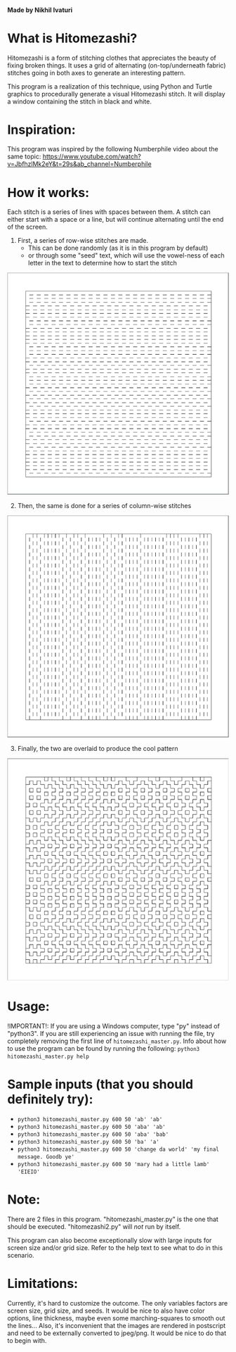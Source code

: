 #### Made by Nikhil Ivaturi

# What is Hitomezashi?
Hitomezashi is a form of stitching clothes that appreciates the beauty of fixing broken things. It uses a grid of alternating (on-top/underneath fabric) stitches going in both axes to generate an interesting pattern.

This program is a realization of this technique, using Python and Turtle graphics to procedurally generate a visual Hitomezashi stitch. It will display a window containing the stitch in black and white.

# Inspiration:
This program was inspired by the following Numberphile video about the same topic: https://www.youtube.com/watch?v=JbfhzlMk2eY&t=29s&ab_channel=Numberphile

# How it works:
Each stitch is a series of lines with spaces between them. A stitch can either start with a space or a line, but will continue alternating until the end of the screen.

1. First, a series of row-wise stitches are made.
    * This can be done randomly (as it is in this program by default)
    * or through some "seed" text, which will use the vowel-ness of each letter in the text to determine how to start the stitch

![row-wise stitch](./res/horiz.png)

2. Then, the same is done for a series of column-wise stitches

![column-wise stitch](./res/vert.png)

3. Finally, the two are overlaid to produce the cool pattern

![example image](./res/example.png)

# Usage:
!IMPORTANT!: If you are using a Windows computer, type "py" instead of "python3".
If you are still experiencing an issue with running the file, try completely removing the first line of `hitomezashi_master.py`.
Info about how to use the program can be found by running the following: `python3 hitomezashi_master.py help`

# Sample inputs (that you should definitely try):
* `python3 hitomezashi_master.py 600 50 'ab' 'ab'`
* `python3 hitomezashi_master.py 600 50 'aba' 'ab'`
* `python3 hitomezashi_master.py 600 50 'aba' 'bab'`
* `python3 hitomezashi_master.py 600 50 'ba' 'a'`
* `python3 hitomezashi_master.py 600 50 'change da world' 'my final message. Goodb ye'`
* `python3 hitomezashi_master.py 600 50 'mary had a little lamb' 'EIEIO'`

# Note:
There are 2 files in this program. "hitomezashi_master.py" is the one that should be executed. "hitomezashi2.py" will *not* run by itself.

This program can also become exceptionally slow with large inputs for screen size and/or grid size. Refer to the help text to see what to do in this scenario.

# Limitations:
Currently, it's hard to customize the outcome. The only variables factors are screen size, grid size, and seeds. It would be nice to also have color options, line thickness, maybe even some marching-squares to smooth out the lines... Also, it's inconvenient that the images are rendered in postscript and need to be externally converted to jpeg/png. It would be nice to do that to begin with.
